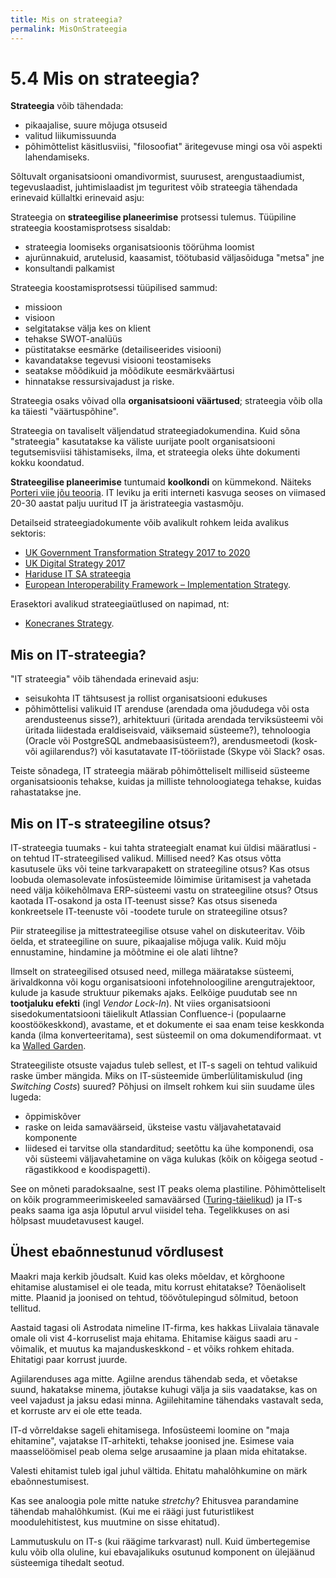 ```yaml
---
title: Mis on strateegia?
permalink: MisOnStrateegia
---
```


# 5.4 Mis on strateegia?

__Strateegia__ võib tähendada:
- pikaajalise, suure mõjuga otsuseid
- valitud liikumissuunda
- põhimõttelist käsitlusviisi, "filosoofiat" äritegevuse mingi osa või aspekti lahendamiseks.

Sõltuvalt organisatsiooni omandivormist, suurusest, arengustaadiumist, tegevuslaadist, juhtimislaadist jm teguritest võib strateegia tähendada erinevaid küllaltki erinevaid asju:

Strateegia on __strateegilise planeerimise__ protsessi tulemus. Tüüpiline strateegia koostamisprotsess sisaldab:
- strateegia loomiseks organisatsioonis töörühma loomist
- ajurünnakuid, arutelusid, kaasamist, töötubasid väljasõiduga "metsa" jne
- konsultandi palkamist 

Strateegia koostamisprotsessi tüüpilised sammud:
 - missioon
 - visioon
 - selgitatakse välja kes on klient
 - tehakse SWOT-analüüs
 - püstitatakse eesmärke (detailiseerides visiooni)
 - kavandatakse tegevusi visiooni teostamiseks
 - seatakse mõõdikuid ja mõõdikute eesmärkväärtusi
 - hinnatakse ressursivajadust ja riske.

 Strateegia osaks võivad olla __organisatsiooni väärtused__; strateegia võib olla ka täiesti "väärtuspõhine".

Strateegia on tavaliselt väljendatud strateegiadokumendina. Kuid sõna "strateegia" kasutatakse ka väliste uurijate poolt organisatsiooni tegutsemisviisi tähistamiseks, ilma, et strateegia oleks ühte dokumenti kokku koondatud.

__Strateegilise planeerimise__ tuntumaid __koolkondi__ on kümmekond. Näiteks [Porteri viie jõu teooria](https://ec.europa.eu/transparency/regdoc/rep/1/2017/EN/COM-2017-134-F1-EN-MAIN-PART-1.PDF). IT leviku ja eriti interneti kasvuga seoses on viimased 20-30 aastat palju uuritud IT ja äristrateegia vastasmõju.

Detailseid strateegiadokumente võib avalikult rohkem leida avalikus sektoris: 
- [UK Government Transformation Strategy 2017 to 2020](https://www.gov.uk/government/publications/government-transformation-strategy-2017-to-2020/government-transformation-strategy)
- [UK Digital Strategy 2017](https://www.gov.uk/government/publications/uk-digital-strategy/uk-digital-strategy)
- [Hariduse IT SA strateegia](http://www.hitsa.ee/sihtasutusest/visioon)  
- [European Interoperability Framework – Implementation Strategy](https://ec.europa.eu/transparency/regdoc/rep/1/2017/EN/COM-2017-134-F1-EN-MAIN-PART-1.PDF).

Erasektori avalikud strateegiaütlused on napimad, nt:
- [Konecranes Strategy](http://www.konecranes.com/investors/konecranes-as-investment/strategy).

## Mis on IT-strateegia?

"IT strateegia" võib tähendada erinevaid asju:
- seisukohta IT tähtsusest ja rollist organisatsiooni edukuses
- põhimõttelisi valikuid IT arenduse (arendada oma jõududega või osta arendusteenus sisse?), arhitektuuri (üritada arendada terviksüsteemi või üritada liidestada eraldiseisvaid, väiksemaid süsteeme?), tehnoloogia (Oracle või PostgreSQL andmebaasisüsteem?), arendusmeetodi (kosk- või agiilarendus?) või kasutatavate IT-tööriistade (Skype või Slack? osas.

Teiste sõnadega, IT strateegia määrab põhimõtteliselt milliseid süsteeme organisatsioonis tehakse, kuidas ja milliste tehnoloogiatega tehakse, kuidas rahastatakse jne.

## Mis on IT-s strateegiline otsus?

IT-strateegia tuumaks - kui tahta strateegialt enamat kui üldisi määratlusi - on tehtud IT-strateegilised valikud. Millised need? Kas
otsus võtta kasutusele üks või teine tarkvarapakett on strateegiline otsus? Kas otsus loobuda olemasolevate infosüsteemide lõimimise üritamisest ja vahetada need välja kõikehõlmava ERP-süsteemi vastu on strateegiline otsus? Otsus kaotada IT-osakond ja osta IT-teenust sisse? Kas otsus siseneda konkreetsele IT-teenuste või -toodete turule on strateegiline otsus?

Piir strateegilise ja mittestrateegilise otsuse vahel on diskuteeritav. Võib öelda, et strateegiline on suure, pikaajalise mõjuga valik. Kuid mõju ennustamine, hindamine ja mõõtmine ei ole alati lihtne?

Ilmselt on strateegilised otsused need, millega määratakse süsteemi, ärivaldkonna või kogu organisatsiooni infotehnoloogiline arengutrajektoor, kulude ja kasude struktuur pikemaks ajaks. Eelkõige puudutab see nn __tootjaluku efekti__ (ingl _Vendor Lock-In_). Nt viies organisatsiooni sisedokumentatsiooni täielikult Atlassian Confluence-i (populaarne koostöökeskkond), avastame, et et dokumente ei saa enam teise keskkonda kanda (ilma konverteeritama), sest süsteemil on oma dokumendiformaat. vt ka [Walled Garden](https://en.wikipedia.org/wiki/Closed_platform).

Strateegiliste otsuste vajadus tuleb sellest, et IT-s sageli on tehtud valikuid raske ümber mängida. Miks on IT-süsteemide ümberlülitamiskulud (ing _Switching Costs_)  suured? Põhjusi on ilmselt rohkem kui siin suudame üles lugeda:
- õppimiskõver
- raske on leida samaväärseid, üksteise vastu väljavahetatavaid komponente
- liidesed ei tarvitse olla standarditud; seetõttu ka ühe komponendi, osa või süsteemi väljavahetamine on väga kulukas (kõik on kõigega seotud - rägastikkood e koodispagetti).

See on mõneti paradoksaalne, sest IT peaks olema plastiline. Põhimõtteliselt on kõik programmeerimiskeeled samaväärsed ([Turing-täielikud](https://en.wikipedia.org/wiki/Turing_completeness)) ja IT-s peaks saama iga asja lõputul arvul viisidel teha. Tegelikkuses on asi hõlpsast muudetavusest kaugel.

## Ühest ebaõnnestunud võrdlusest

Maakri maja kerkib jõudsalt. Kuid kas oleks mõeldav, et kõrghoone ehitamise alustamisel ei ole teada, mitu korrust ehitatakse? Tõenäoliselt mitte. Plaanid ja joonised on tehtud, töövõtulepingud sõlmitud, betoon tellitud.

Aastaid tagasi oli Astrodata nimeline IT-firma, kes hakkas Liivalaia tänavale omale oli vist 4-korruselist maja ehitama. Ehitamise käigus saadi aru - võimalik, et muutus ka majanduskeskkond - et võiks rohkem ehitada. Ehitatigi paar korrust juurde.

Agiilarenduses aga mitte. Agiilne arendus tähendab seda, et võetakse suund, hakatakse minema, jõutakse kuhugi välja ja siis vaadatakse, kas on veel vajadust ja jaksu edasi minna. Agiilehitamine tähendaks vastavalt seda, et korruste arv ei ole ette teada. 

IT-d võrreldakse sageli ehitamisega. Infosüsteemi loomine on "maja ehitamine", vajatakse IT-arhitekti, tehakse joonised jne. Esimese vaia maasselöömisel peab olema selge arusaamine ja plaan mida ehitatakse.

Valesti ehitamist tuleb igal juhul vältida. Ehitatu mahalõhkumine on märk ebaõnnestumisest.

Kas see analoogia pole mitte natuke _stretchy_? Ehitusvea parandamine tähendab mahalõhkumist. (Kui me ei räägi just futuristlikest moodulehitistest, kus muutmine on sisse ehitatud).

Lammutuskulu on IT-s (kui räägime tarkvarast) null. Kuid ümbertegemise kulu võib olla oluline, kui ebavajalikuks osutunud komponent on ülejäänud süsteemiga tihedalt seotud.